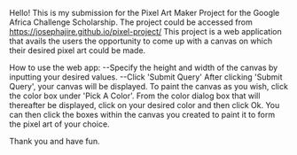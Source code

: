 Hello!
This is my submission for the Pixel Art Maker Project for the Google Africa Challenge Scholarship.
The project could be accessed from https://josephajire.github.io/pixel-project/ 
This project is a web application that avails the users the opportunity to come up with a canvas on which their desired pixel art could be made.

How to use the web app:
--Specify the height and width of the canvas by inputting your  desired values.
--Click 'Submit Query'
After clicking 'Submit Query', your canvas will be displayed.
To paint the canvas as you wish, click the color box under 'Pick A Color'. From the color dialog box that will thereafter be displayed, click on your desired color and then click Ok.
You can then click the boxes within the canvas you created to paint it to form the pixel art of your choice.

Thank you and have fun.
